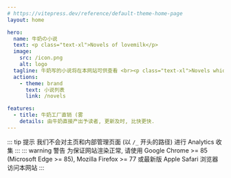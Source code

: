 ```yaml
---
# https://vitepress.dev/reference/default-theme-home-page
layout: home

hero:
  name: 牛奶の小说
  text: <p class="text-xl">Novels of lovemilk</p>
  image:
    src: /icon.png
    alt: logo
  tagline: 牛奶写的小说将在本网站可供查看 <br><p class="text-xl">Novels which are public and written by lovemilk are available on this website</p>
  actions:
    - theme: brand
      text: 小说列表
      link: /novels

features:
  - title: 牛奶工厂直销 (雾
    details: 由牛奶直接产出予读者, 更新及时, 比快更快.
---
```


::: tip 提示
我们不会对主页和内部管理页面 (以 `/_` 开头的路径) 进行 Analytics 收集
:::
::: warning 警告
为保证网站渲染正常, 请使用 Google Chrome >= 85 (Microsoft Edge >= 85), Mozilla Firefox >= 77 或最新版 Apple Safari 浏览器访问本网站
:::

